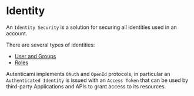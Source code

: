 # Identity

An `Identity Security` is a solution for securing all identities used in an account.

There are several types of identities:

- [User and Groups](users-groups)
- [Roles](roles)

Autenticami implements `OAuth` and `OpenId` protocols, in particular an `Authenticated Identity` is issued with an `Access Token` that can be used by third-party Applications and APIs to grant access to its resources.
